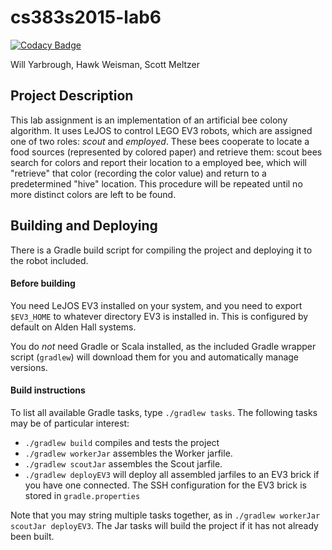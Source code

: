 # cs383s2015-lab6

[![Codacy Badge](https://www.codacy.com/project/badge/7378757016b7487084f11b23e064667c)](https://www.codacy.com)

Will Yarbrough, Hawk Weisman, Scott Meltzer

Project Description
--------------------

This lab assignment is an implementation of an artificial bee colony algorithm.
It uses LeJOS to control LEGO EV3 robots, which are assigned one of two roles:
*scout* and *employed*. These bees cooperate to locate a food sources
(represented by colored paper) and retrieve them: scout bees search for colors
and report their location to a employed bee, which will "retrieve" that color
(recording the color value) and return to a predetermined "hive" location. This
procedure will be repeated until no more distinct colors are left to be found.

Building and Deploying
----------------------

There is a Gradle build script for compiling the project and deploying it to the robot included. 

#### Before building

You need LeJOS EV3 installed on your system, and you need to export `$EV3_HOME` to whatever directory EV3 is installed in. This is configured by default on Alden Hall systems. 

You do _not_ need Gradle or Scala installed, as the included Gradle wrapper script (`gradlew`) will download them for you and automatically manage versions.

#### Build instructions

To list all available Gradle tasks, type `./gradlew tasks`. The following tasks may be of particular interest:

+ `./gradlew build` compiles and tests the project
+ `./gradlew workerJar` assembles the Worker jarfile.
+ `./gradlew scoutJar` assembles the Scout jarfile.
+ `./gradlew deployEV3` will deploy all assembled jarfiles to an EV3 brick if you have one connected. The SSH configuration for the EV3 brick is stored in `gradle.properties`

Note that you may string multiple tasks together, as in `./gradlew workerJar scoutJar deployEV3`. The Jar tasks will build the project if it has not already been built.

